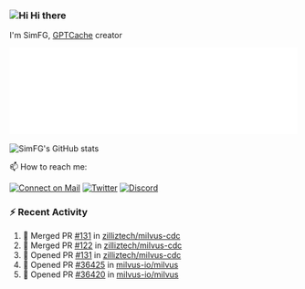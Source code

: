 ### <img src='https://qpluspicture.oss-cn-beijing.aliyuncs.com/6LjjQA/Hi.gif' alt='Hi' width="24"/> Hi there

I'm SimFG, [GPTCache](https://github.com/zilliztech/GPTCache) creator

![Metrics 👋](/metrics.plugin.followup.user.svg)

![SimFG's GitHub stats](https://github-readme-stats.vercel.app/api?username=SimFG&show_icons=true&theme=radical&count_private=true)

📫 How to reach me:

[![Connect on Mail](https://img.shields.io/badge/Ask%20me-anything-1abc9c.svg)](mailto:1142838399@qq.com)
[![Twitter](https://img.shields.io/twitter/follow/FogSim?style=social)](https://twitter.com/FogSim)
[![Discord](https://img.shields.io/discord/1092648432495251507?label=Discord&logo=discord)](https://discord.gg/Q8C6WEjSWV)

### :zap: Recent Activity

<!--START_SECTION:activity-->
1. 🎉 Merged PR [#131](https://github.com/zilliztech/milvus-cdc/pull/131) in [zilliztech/milvus-cdc](https://github.com/zilliztech/milvus-cdc)
2. 🎉 Merged PR [#122](https://github.com/zilliztech/milvus-cdc/pull/122) in [zilliztech/milvus-cdc](https://github.com/zilliztech/milvus-cdc)
3. 💪 Opened PR [#131](https://github.com/zilliztech/milvus-cdc/pull/131) in [zilliztech/milvus-cdc](https://github.com/zilliztech/milvus-cdc)
4. 💪 Opened PR [#36425](https://github.com/milvus-io/milvus/pull/36425) in [milvus-io/milvus](https://github.com/milvus-io/milvus)
5. 💪 Opened PR [#36420](https://github.com/milvus-io/milvus/pull/36420) in [milvus-io/milvus](https://github.com/milvus-io/milvus)
<!--END_SECTION:activity-->

